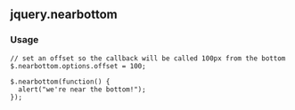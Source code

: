 
jquery.nearbottom
------------------------

### Usage
    // set an offset so the callback will be called 100px from the bottom
    $.nearbottom.options.offset = 100; 
    
    $.nearbottom(function() {
      alert("we're near the bottom!");
    });

